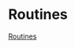 # Routines

[Routines](Routines%20249c7e7ecbd281809471dbece63ada49/Routines%20249c7e7ecbd281839622c5199ff344ec.csv)
